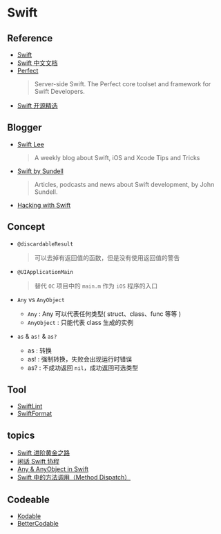 # Swift

## Reference

- [Swift](https://swift.org/)
- [Swift 中文文档](https://github.com/SwiftGGTeam/the-swift-programming-language-in-chinese)
- [Perfect](https://github.com/PerfectlySoft/Perfect)
    > Server-side Swift. The Perfect core toolset and framework for Swift Developers.
- [Swift 开源精选](https://github.com/ipader/SwiftGuide)

## Blogger

- [Swift Lee](https://www.avanderlee.com/)
    > A weekly blog about Swift, iOS and Xcode Tips and Tricks
- [Swift by Sundell](https://www.swiftbysundell.com/)
    > Articles, podcasts and news about Swift development, by John Sundell.
- [Hacking with Swift](https://www.hackingwithswift.com/)

## Concept

- `@discardableResult`
    > 可以去掉有返回值的函数，但是没有使用返回值的警告

- `@UIApplicationMain`
    > 替代 `OC` 项目中的 `main.m` 作为 `iOS` 程序的入口

- `Any` vs `AnyObject`
    * `Any` : Any 可以代表任何类型( struct、class、func 等等 )
    * `AnyObject` : 只能代表 class 生成的实例

- `as` & `as!` & `as?`
    * as : 转换
    * as! : 强制转换，失败会出现运行时错误
    * as? : 不成功返回 `nil`，成功返回可选类型

## Tool

- [SwiftLint](https://github.com/realm/SwiftLint)
- [SwiftFormat](https://github.com/nicklockwood/SwiftFormat)

## topics

- [Swift 进阶黄金之路](https://juejin.cn/post/6844904152951193608#heading-0)
- [闲话 Swift 协程](https://www.bennyhuo.com/book/swift-coroutines)
- [Any & AnyObject in Swift](https://zxy.vercel.app/any-anyobject-in-swift)
- [Swift 中的方法调用（Method Dispatch）](https://zhuanlan.zhihu.com/p/35696161)

## Codeable

- [Kodable](https://github.com/JARMourato/Kodable)
- [BetterCodable](https://github.com/marksands/BetterCodable)